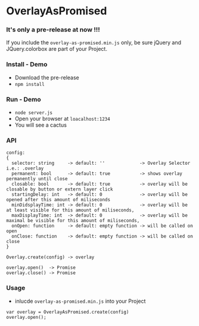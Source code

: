 # OverlayAsPromised

### It's only a pre-release at now !!!
If you include the ```overlay-as-promised.min.js``` only, be sure jQuery and JQuery.colorbox are part of your Project.

### Install - Demo

* Download the pre-release
* ``` npm install ``` 


### Run - Demo

* ``` node server.js ```
* Open your browser at ```loacalhost:1234 ```
* You will see a cactus 

### API
```
config: 
{
  selector: string     -> default: ''             -> Overlay Selector i.e.: .overlay
  permanent: bool      -> default: true           -> shows overlay permanently until close
  closable: bool       -> default: true           -> overlay will be closable by button or extern layer click
  startingDelay: int   -> default: 0              -> overlay will be opened after this amount of miliseconds
  minDidsplayTime: int -> default: 0              -> overlay will be at least visible for this amount of miliseconds,
  maxDisplayTime: int  -> default: 0              -> overlay will be maximal be visible for this amount of miliseconds,
  onOpen: function     -> default: empty function -> will be called on open
  onClose: function    -> default: empty function -> will be called on close
}
```
```
Overlay.create(config) -> overlay

overlay.open()  -> Promise
overlay.close() -> Promise
```

### Usage

* inlucde ```overlay-as-promised.min.js``` into your Project

``` 
var overlay = OverlayAsPromised.create(config) 
overlay.open();
```
